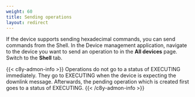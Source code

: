 ```yaml
---
weight: 60
title: Sending operations
layout: redirect
---
```



If the device supports sending hexadecimal commands, you can send commands from the Shell. In the Device management application, navigate to the device you want to send an operation to in the **All devices** page. Switch to the **Shell** tab.

{{< c8y-admon-info >}}
Operations do not go to a status of EXECUTING immediately. They go to EXECUTING when the device is expecting the downlink message. Afterwards, the pending operation which is created first goes to a status of EXECUTING.
{{< /c8y-admon-info >}}

